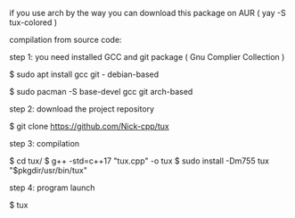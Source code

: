 if you use arch by the way you can download this package on AUR ( yay -S tux-colored )

compilation from source code:

step 1:
you need installed GCC and git package ( Gnu Complier Collection )

$ sudo apt install gcc git - debian-based

$ sudo pacman -S base-devel gcc git arch-based

step 2:
download the project repository

$ git clone https://github.com/Nick-cpp/tux

step 3:
compilation


$ cd tux/
$ g++ -std=c++17 "tux.cpp" -o tux
$ sudo install -Dm755 tux "$pkgdir/usr/bin/tux"

step 4:
program launch

$ tux
